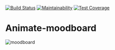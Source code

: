 [![Build Status](https://travis-ci.org/eustatos/webpack-karma-starter.svg?branch=master)](https://travis-ci.org/eustatos/webpack-karma-starter)
[![Maintainability](https://api.codeclimate.com/v1/badges/494fec33311fb6a0cfcc/maintainability)](https://codeclimate.com/github/eustatos/custom-moodboard/maintainability)
[![Test Coverage](https://api.codeclimate.com/v1/badges/494fec33311fb6a0cfcc/test_coverage)](https://codeclimate.com/github/eustatos/custom-moodboard/test_coverage)

# Animate-moodboard

![moodboard](assets/moodboard.gif)
